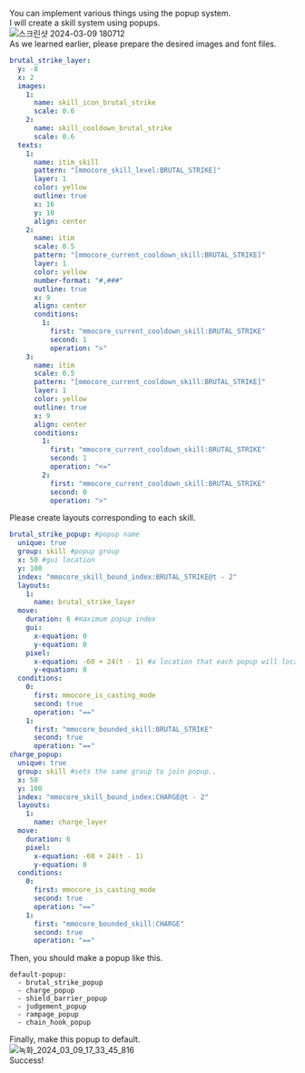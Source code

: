 You can implement various things using the popup system.  
I will create a skill system using popups.  
![스크린샷 2024-03-09 180712](https://github.com/toxicity188/BetterHud/assets/114675706/f6da96db-15f0-4115-91af-1de3b1fe4419)  
As we learned earlier, please prepare the desired images and font files.
``` yaml
brutal_strike_layer:
  y: -8
  x: 2
  images:
    1:
      name: skill_icon_brutal_strike
      scale: 0.6
    2:
      name: skill_cooldown_brutal_strike
      scale: 0.6
  texts:
    1:
      name: itim_skill
      pattern: "[mmocore_skill_level:BRUTAL_STRIKE]"
      layer: 1
      color: yellow
      outline: true
      x: 16
      y: 10
      align: center
    2:
      name: itim
      scale: 0.5
      pattern: "[mmocore_current_cooldown_skill:BRUTAL_STRIKE]"
      layer: 1
      color: yellow
      number-format: "#,###"
      outline: true
      x: 9
      align: center
      conditions:
        1:
          first: "mmocore_current_cooldown_skill:BRUTAL_STRIKE"
          second: 1
          operation: ">"
    3:
      name: itim
      scale: 0.5
      pattern: "[mmocore_current_cooldown_skill:BRUTAL_STRIKE]"
      layer: 1
      color: yellow
      outline: true
      x: 9
      align: center
      conditions:
        1:
          first: "mmocore_current_cooldown_skill:BRUTAL_STRIKE"
          second: 1
          operation: "<="
        2:
          first: "mmocore_current_cooldown_skill:BRUTAL_STRIKE"
          second: 0
          operation: ">"
```
Please create layouts corresponding to each skill.
``` yaml
brutal_strike_popup: #popup name
  unique: true
  group: skill #popup group
  x: 50 #gui location
  y: 100
  index: "mmocore_skill_bound_index:BRUTAL_STRIKE@t - 2"
  layouts:
    1: 
      name: brutal_strike_layer
  move:
    duration: 6 #maximum popup index
    gui: 
      x-equation: 0
      y-equation: 0
    pixel:
      x-equation: -60 + 24(t - 1) #a location that each popup will locate.
      y-equation: 0
  conditions:
    0:
      first: mmocore_is_casting_mode
      second: true
      operation: "=="
    1:
      first: "mmocore_bounded_skill:BRUTAL_STRIKE"
      second: true
      operation: "=="
charge_popup:
  unique: true
  group: skill #sets the same group to join popup..
  x: 50
  y: 100
  index: "mmocore_skill_bound_index:CHARGE@t - 2"
  layouts:
    1: 
      name: charge_layer
  move:
    duration: 6
    pixel:
      x-equation: -60 + 24(t - 1)
      y-equation: 0
  conditions:
    0:
      first: mmocore_is_casting_mode
      second: true
      operation: "=="
    1:
      first: "mmocore_bounded_skill:CHARGE"
      second: true
      operation: "=="
```
Then, you should make a popup like this.
```
default-popup: 
  - brutal_strike_popup
  - charge_popup
  - shield_barrier_popup
  - judgement_popup
  - rampage_popup
  - chain_hook_popup
```
Finally, make this popup to default.  
![녹화_2024_03_09_17_33_45_816](https://github.com/toxicity188/BetterHud/assets/114675706/5f6c5403-947f-4244-8a00-2ab9383c5761)  
Success!